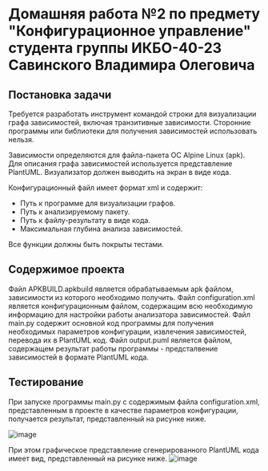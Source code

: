 # Домашняя работа №2 по предмету "Конфигурационное управление" студента группы ИКБО-40-23 Савинского Владимира Олеговича

## Постановка задачи
Требуется разработать инструмент командой строки для визуализации графа зависимостей, включая транзитивные зависимости. Сторонние программы или библиотеки для получения зависимостей использовать нельзя.

Зависимости определяются для файла-пакета OC Alpine Linux (apk). Для описания графа зависимостей используется представление PlantUML. Визуализатор должен выводить на экран в виде кода.

Конфигурационный файл имеет формат xml и содержит:
- Путь к программе для визуализации графов.
- Путь к анализируемому пакету.
- Путь к файлу-результату в виде кода.
- Максимальная глубина анализа зависимостей.

Все функции должны быть покрыты тестами.

## Содержимое проекта

Файл APKBUILD.apkbuild является обрабатываемым apk файлом, зависимости из которого необходимо получить.
Файл configuration.xml является конфигурационным файлом, содержащим всю необходимую информацию для настройки работы анализатора зависимостей.
Файл main.py содержит основной код программы для получения необходимых параметров конфигурации, извлечения зависимостей, перевода их в PlantUML код.
Файл output.puml является файлом, содержащем результат работы программы - предсталвение зависимостей в формате PlantUML кода.

## Тестирование

При запуске программы main.py с содержимым файла configuration.xml, представленным в проекте в качестве параметров конфигурации, получается результат, представленный на рисунке ниже.

![image](https://github.com/user-attachments/assets/eff7341c-76fb-4bca-9a6f-03e55c4aac19)

При этом графическое представление сгенерированного PlantUML кода имеет вид, представленный на рисунке ниже.
![image](https://github.com/user-attachments/assets/f480ad52-5af6-4ebf-a841-087490b145d4)


